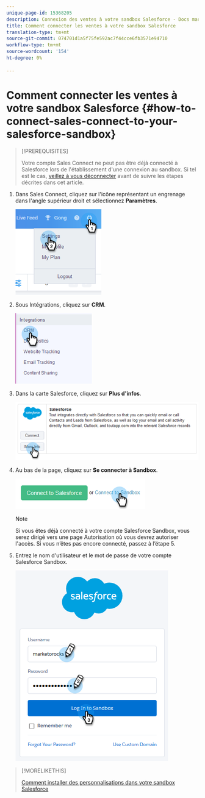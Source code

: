 ```yaml
---
unique-page-id: 15368205
description: Connexion des ventes à votre sandbox Salesforce - Docs marketing - Documentation sur les produits
title: Comment connecter les ventes à votre sandbox Salesforce
translation-type: tm+mt
source-git-commit: 074701d1a5f75fe592ac7f44cce6fb3571e94710
workflow-type: tm+mt
source-wordcount: '154'
ht-degree: 0%

---
```



# Comment connecter les ventes à votre sandbox Salesforce {#how-to-connect-sales-connect-to-your-salesforce-sandbox}

>[!PREREQUISITES]
>
>Votre compte Sales Connect ne peut pas être déjà connecté à Salesforce lors de l&#39;établissement d&#39;une connexion au sandbox. Si tel est le cas, [veillez à vous déconnecter](http://docs.marketo.com/x/FoDq) avant de suivre les étapes décrites dans cet article.

1. Dans Sales Connect, cliquez sur l&#39;icône représentant un engrenage dans l&#39;angle supérieur droit et sélectionnez **Paramètres**.

   ![](assets/one-2.png)

1. Sous Intégrations, cliquez sur **CRM**.

   ![](assets/two-2.png)

1. Dans la carte Salesforce, cliquez sur **Plus d&#39;infos**.

   ![](assets/three-2.png)

1. Au bas de la page, cliquez sur **Se connecter à Sandbox**.

   ![](assets/four-2.png)

   >[!NOTE]
   >
   >Si vous êtes déjà connecté à votre compte Salesforce Sandbox, vous serez dirigé vers une page Autorisation où vous devrez autoriser l&#39;accès. Si vous n’êtes pas encore connecté, passez à l’étape 5.

1. Entrez le nom d&#39;utilisateur et le mot de passe de votre compte Salesforce Sandbox.

   ![](assets/five-2.png)

>[!MORELIKETHIS]
>
>[Comment installer des personnalisations dans votre sandbox Salesforce](http://docs.marketo.com/x/EIDq)

